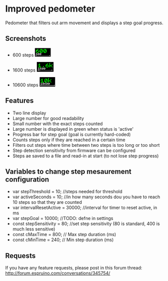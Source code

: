 # Improved pedometer
Pedometer that filters out arm movement and displays a step goal progress.

## Screenshots
* 600 steps
![](600.png)

* 1600 steps
![](1600.png)

* 10600 steps
![](10600.png)

## Features

* Two line display
* Large number for good readability
* Small number with the exact steps counted
* Large number is displayed in green when status is 'active'
* Progress bar for step goal (goal is currently hard-coded)
* Counts steps only if they are reached in a certain time
* Filters out steps where time between two steps is too long or too short
* Step detection sensitivity from firmware can be configured
* Steps ae saved to a file and read-in at start (to not lose step progress)

## Variables to change step mesaurement configuration

* var stepThreshold = 10; //steps needed for threshold
* var activeSeconds = 10; //in how many seconds dou you have to reach 10 steps so that they are counted
* var intervalResetActive = 30000; //interval for timer to reset active, in ms
* var stepGoal = 10000; //TODO: defne in settings
* const stepSensitivity = 80; //set step sensitivity (80 is standard, 400 is much less sensitive)
* const cMaxTime = 800; // Max step duration (ms)
* const cMinTime = 240; // Min step duration (ms)

## Requests

If you have any feature requests, please post in this forum thread: http://forum.espruino.com/conversations/345754/
